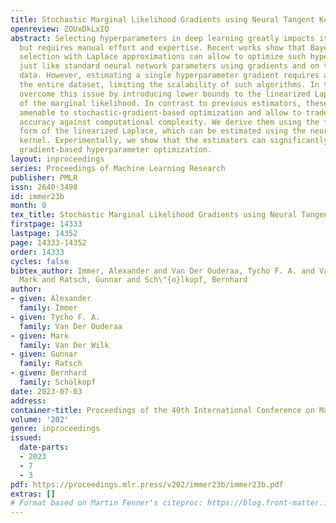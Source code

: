 ```yaml
---
title: Stochastic Marginal Likelihood Gradients using Neural Tangent Kernels
openreview: ZOUxDkLxIQ
abstract: Selecting hyperparameters in deep learning greatly impacts its effectiveness
  but requires manual effort and expertise. Recent works show that Bayesian model
  selection with Laplace approximations can allow to optimize such hyperparameters
  just like standard neural network parameters using gradients and on the training
  data. However, estimating a single hyperparameter gradient requires a pass through
  the entire dataset, limiting the scalability of such algorithms. In this work, we
  overcome this issue by introducing lower bounds to the linearized Laplace approximation
  of the marginal likelihood. In contrast to previous estimators, these bounds are
  amenable to stochastic-gradient-based optimization and allow to trade off estimation
  accuracy against computational complexity. We derive them using the function-space
  form of the linearized Laplace, which can be estimated using the neural tangent
  kernel. Experimentally, we show that the estimators can significantly accelerate
  gradient-based hyperparameter optimization.
layout: inproceedings
series: Proceedings of Machine Learning Research
publisher: PMLR
issn: 2640-3498
id: immer23b
month: 0
tex_title: Stochastic Marginal Likelihood Gradients using Neural Tangent Kernels
firstpage: 14333
lastpage: 14352
page: 14333-14352
order: 14333
cycles: false
bibtex_author: Immer, Alexander and Van Der Ouderaa, Tycho F. A. and Van Der Wilk,
  Mark and Ratsch, Gunnar and Sch\"{o}lkopf, Bernhard
author:
- given: Alexander
  family: Immer
- given: Tycho F. A.
  family: Van Der Ouderaa
- given: Mark
  family: Van Der Wilk
- given: Gunnar
  family: Ratsch
- given: Bernhard
  family: Schölkopf
date: 2023-07-03
address: 
container-title: Proceedings of the 40th International Conference on Machine Learning
volume: '202'
genre: inproceedings
issued:
  date-parts:
  - 2023
  - 7
  - 3
pdf: https://proceedings.mlr.press/v202/immer23b/immer23b.pdf
extras: []
# Format based on Martin Fenner's citeproc: https://blog.front-matter.io/posts/citeproc-yaml-for-bibliographies/
---
```

